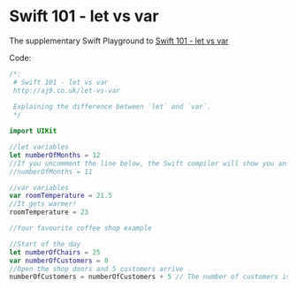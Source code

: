 # Swift 101 - let vs var
The supplementary Swift Playground to [Swift 101 - let vs var](http://aj9.co.uk/let-vs-var)

Code:

```swift
/*:
 # Swift 101 - let vs var
 http://aj9.co.uk/let-vs-var
 
 Explaining the difference between `let` and `var`.
 */

import UIKit

//let variables
let numberOfMonths = 12
//If you uncomment the line below, the Swift compiler will show you an error.
//numberOfMonths = 11

//var variables
var roomTemperature = 21.5
//It gets warmer!
roomTemperature = 23

//Your favourite coffee shop example

//Start of the day
let numberOfChairs = 25
var numberOfCustomers = 0
//Open the shop doors and 5 customers arrive
numberOfCustomers = numberOfCustomers + 5 // The number of customers is now 5. Therefore the numberOfCustomers must be a mutable variable.
```
